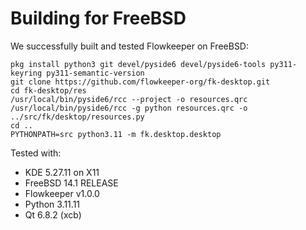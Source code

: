 # Building for FreeBSD

We successfully built and tested Flowkeeper on FreeBSD:

```
pkg install python3 git devel/pyside6 devel/pyside6-tools py311-keyring py311-semantic-version
git clone https://github.com/flowkeeper-org/fk-desktop.git
cd fk-desktop/res
/usr/local/bin/pyside6/rcc --project -o resources.qrc
/usr/local/bin/pyside6/rcc -g python resources.qrc -o ../src/fk/desktop/resources.py
cd ..
PYTHONPATH=src python3.11 -m fk.desktop.desktop
```

Tested with:

- KDE 5.27.11 on X11
- FreeBSD 14.1 RELEASE
- Flowkeeper v1.0.0
- Python 3.11.11
- Qt 6.8.2 (xcb)
